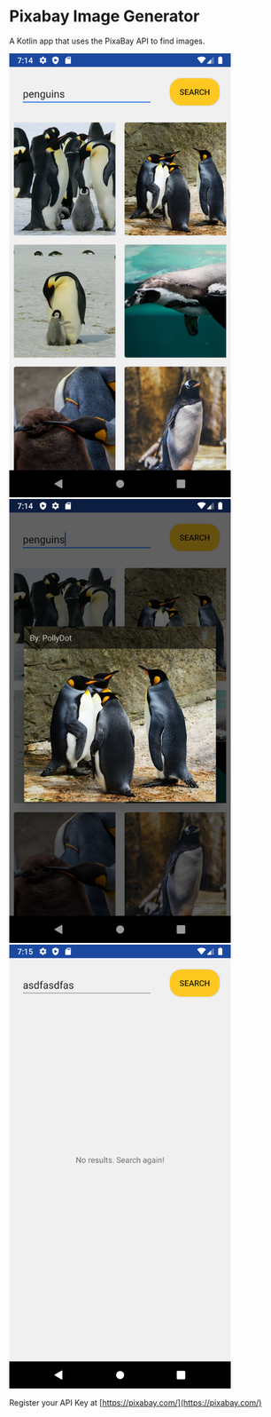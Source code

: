# Pixabay Image Generator 

A Kotlin app that uses the PixaBay API to find images.

<p float="left">
  <img src="https://github.com/Olivia-li/Pixabay-Image-Generator/blob/media/grid.png" width="400" />
  <img src="https://github.com/Olivia-li/Pixabay-Image-Generator/blob/media/detail.png" width="400" /> 
  <img src="https://github.com/Olivia-li/Pixabay-Image-Generator/blob/media/error.png" width="400" />
</p>

Register your API Key at
[https://pixabay.com/](https://pixabay.com/)
